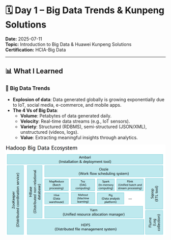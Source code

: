 # 🗓️ Day 1 – Big Data Trends & Kunpeng Solutions

**Date:** 2025-07-11  
**Topic:** Introduction to Big Data & Huawei Kunpeng Solutions  
**Certification:** HCIA-Big Data

---

## 📊 What I Learned

### 🔹 Big Data Trends

- **Explosion of data**: Data generated globally is growing exponentially due to IoT, social media, e-commerce, and mobile apps.
- **The 4 Vs of Big Data**:
  - **Volume**: Petabytes of data generated daily.
  - **Velocity**: Real-time data streams (e.g., IoT sensors).
  - **Variety**: Structured (RDBMS), semi-structured (JSON/XML), unstructured (videos, logs).
  - **Value**: Extracting meaningful insights through analytics.

![alt text](image.png)
